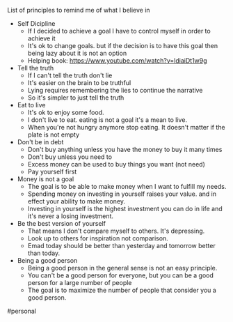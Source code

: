 List of principles to remind me of what I believe in

* Self Dicipline
  * If I decided to achieve a goal I have to control myself in order to achieve it
  * It's ok to change goals. but if the decision is to have this goal then being lazy about it is not an option
  * Helping book: https://www.youtube.com/watch?v=ldiaiDt1w9g
* Tell the truth
  * If I can't tell the truth don't lie
  * It's easier on the brain to be truthful
  * Lying requires remembering the lies to continue the narrative
  * So it's simpler to just tell the truth
* Eat to live
  * It's ok to enjoy some food.
  * I don't live to eat. eating is not a goal it's a mean to live.
  * When you're not hungry anymore stop eating. It doesn't matter if the plate is not empty
* Don't be in debt
  * Don't buy anything unless you have the money to buy it many times
  * Don't buy unless you need to
  * Excess money can be used to buy things you want (not need)
  * Pay yourself first
* Money is not a goal
  * The goal is to be able to make money when I want to fulfill my needs.
  * Spending money on investing in yourself raises your value. and in effect your ability to make money.
  * Investing in yourself is the highest investment you can do in life and it's never a losing investment.
* Be the best version of yourself
  * That means I don't compare myself to others. It's depressing.
  * Look up to others for inspiration not comparison.
  * Emad today should be better than yesterday and tomorrow better than today.
* Being a good person
  * Being a good person in the general sense is not an easy principle.
  * You can't be a good person for everyone, but you can be a good person for a large number of people
  * The goal is to maximize the number of people that consider you a good person.

#personal
